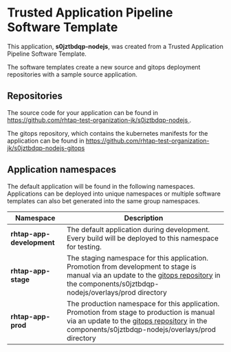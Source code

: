 # Trusted Application Pipeline Software Template

This application, **s0jztbdqp-nodejs**, was created from a Trusted Application Pipeline Software Template.

The software templates create a new source and gitops deployment repositories with a sample source application. 

## Repositories

The source code for your application can be found in [https://github.com/rhtap-test-organization-jk/s0jztbdqp-nodejs ](https://github.com/rhtap-test-organization-jk/s0jztbdqp-nodejs ).
 
The gitops repository, which contains the kubernetes manifests for the application can be found in 
[https://github.com/rhtap-test-organization-jk/s0jztbdqp-nodejs-gitops ](https://github.com/rhtap-test-organization-jk/s0jztbdqp-nodejs-gitops ) 

## Application namespaces 

The default application will be found in the following namespaces. Applications can be deployed into unique namespaces or multiple software templates can also bet generated into the same group namespaces.  

|  Namespace   |  Description   |  
| -------- | -------- |   
| **rhtap-app-development** | The default application during development. Every build will be deployed to this namespace for testing. | 
| **rhtap-app-stage** | The staging namespace for this application. Promotion from development to stage is manual via an update to the [gitops repository](https://github.com/rhtap-test-organization-jk/s0jztbdqp-nodejs-gitops ) in the components/s0jztbdqp-nodejs/overlays/prod directory |  
| **rhtap-app-prod** | The production namespace for this application. Promotion from stage to production is manual via an update to the [gitops repository](https://github.com/rhtap-test-organization-jk/s0jztbdqp-nodejs-gitops ) in the components/s0jztbdqp-nodejs/overlays/prod directory | 